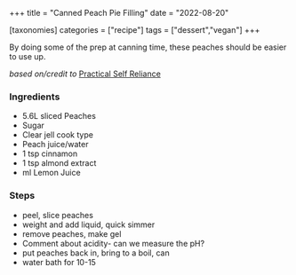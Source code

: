 +++
title = "Canned Peach Pie Filling"
date = "2022-08-20"

[taxonomies]
categories = ["recipe"]
tags = ["dessert","vegan"]
+++

By doing some of the prep at canning time, these peaches should be easier to use up.

<!-- more -->

_based on/credit to_ [Practical Self Reliance](https://practicalselfreliance.com/canning-peach-pie-filling/)

### Ingredients

- 5.6L sliced Peaches
- Sugar 
- Clear jell cook type
- Peach juice/water
- 1 tsp cinnamon
- 1 tsp almond extract
- ml Lemon Juice


### Steps

- peel, slice peaches
- weight and add liquid, quick simmer
- remove peaches, make gel
- Comment about acidity- can we measure the pH?
- put peaches back in, bring to a boil, can
- water bath for 10-15
